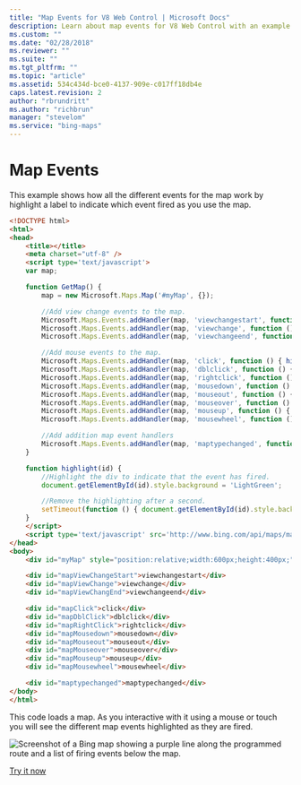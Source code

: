 ```yaml
---
title: "Map Events for V8 Web Control | Microsoft Docs"
description: Learn about map events for V8 Web Control with an example showing how all the different events for the map work by highlight a label to indicate which event fired as you use the map.
ms.custom: ""
ms.date: "02/28/2018"
ms.reviewer: ""
ms.suite: ""
ms.tgt_pltfrm: ""
ms.topic: "article"
ms.assetid: 534c434d-bce0-4137-909e-c017ff18db4e
caps.latest.revision: 2
author: "rbrundritt"
ms.author: "richbrun"
manager: "stevelom"
ms.service: "bing-maps"
---
```


# Map Events

This example shows how all the different events for the map work by highlight a label to indicate which event fired as you use the map. 

```html
<!DOCTYPE html>
<html>
<head>
    <title></title>
    <meta charset="utf-8" />
	<script type='text/javascript'>
    var map;

    function GetMap() {
        map = new Microsoft.Maps.Map('#myMap', {});

        //Add view change events to the map.
        Microsoft.Maps.Events.addHandler(map, 'viewchangestart', function () { highlight('mapViewChangeStart'); });
        Microsoft.Maps.Events.addHandler(map, 'viewchange', function () { highlight('mapViewChange'); });
        Microsoft.Maps.Events.addHandler(map, 'viewchangeend', function () { highlight('mapViewChangEnd'); });

        //Add mouse events to the map.
        Microsoft.Maps.Events.addHandler(map, 'click', function () { highlight('mapClick'); });
        Microsoft.Maps.Events.addHandler(map, 'dblclick', function () { highlight('mapDblClick'); });
        Microsoft.Maps.Events.addHandler(map, 'rightclick', function () { highlight('mapRightClick'); });
        Microsoft.Maps.Events.addHandler(map, 'mousedown', function () { highlight('mapMousedown'); });
        Microsoft.Maps.Events.addHandler(map, 'mouseout', function () { highlight('mapMouseout'); });
        Microsoft.Maps.Events.addHandler(map, 'mouseover', function () { highlight('mapMouseover'); });
        Microsoft.Maps.Events.addHandler(map, 'mouseup', function () { highlight('mapMouseup'); });
        Microsoft.Maps.Events.addHandler(map, 'mousewheel', function () { highlight('mapMousewheel'); });

        //Add addition map event handlers
        Microsoft.Maps.Events.addHandler(map, 'maptypechanged', function () { highlight('maptypechanged'); });
    }

    function highlight(id) {
        //Highlight the div to indicate that the event has fired.
        document.getElementById(id).style.background = 'LightGreen';

        //Remove the highlighting after a second.
        setTimeout(function () { document.getElementById(id).style.background = 'white'; }, 1000);
    }
    </script>
    <script type='text/javascript' src='http://www.bing.com/api/maps/mapcontrol?callback=GetMap&key=[YOUR_BING_MAPS_KEY]' async defer></script>
</head>
<body>
    <div id="myMap" style="position:relative;width:600px;height:400px;"></div>

    <div id="mapViewChangeStart">viewchangestart</div>
    <div id="mapViewChange">viewchange</div>
    <div id="mapViewChangEnd">viewchangeend</div>

    <div id="mapClick">click</div>
    <div id="mapDblClick">dblclick</div>
    <div id="mapRightClick">rightclick</div>
    <div id="mapMousedown">mousedown</div>
    <div id="mapMouseout">mouseout</div>
    <div id="mapMouseover">mouseover</div>
    <div id="mapMouseup">mouseup</div>
    <div id="mapMousewheel">mousewheel</div>

    <div id="maptypechanged">maptypechanged</div>
</body>
</html>
```
This code loads a map. As you interactive with it using a mouse or touch you will see the different map events highlighted as they are fired.

![Screenshot of a Bing map showing a purple line along the programmed route and a list of firing events below the map.](../../media/bmv8-mapevents.png)

[Try it now](https://www.bing.com/api/maps/sdk/mapcontrol/isdk#mapMouseEvents+JS)